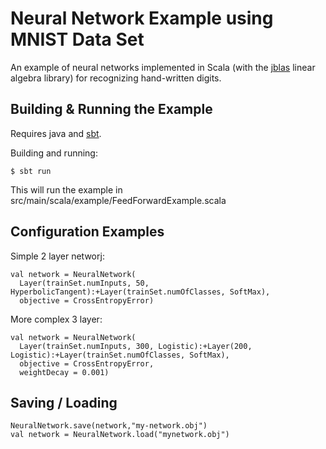 # Neural Network Example using MNIST Data Set

An example of neural networks implemented in Scala (with the [jblas](http://jblas.org/) linear algebra library) for recognizing hand-written digits.

## Building & Running the Example

Requires java and [sbt](http://www.scala-sbt.org/). 

Building and running:

    $ sbt run
    
This will run the example in src/main/scala/example/FeedForwardExample.scala
    
## Configuration Examples

Simple 2 layer networj:
 
    val network = NeuralNetwork(
      Layer(trainSet.numInputs, 50, HyperbolicTangent):+Layer(trainSet.numOfClasses, SoftMax),
      objective = CrossEntropyError)

More complex  3 layer:

    val network = NeuralNetwork(
      Layer(trainSet.numInputs, 300, Logistic):+Layer(200, Logistic):+Layer(trainSet.numOfClasses, SoftMax),
      objective = CrossEntropyError,
      weightDecay = 0.001)

## Saving / Loading

    NeuralNetwork.save(network,"my-network.obj")
    val network = NeuralNetwork.load("mynetwork.obj")